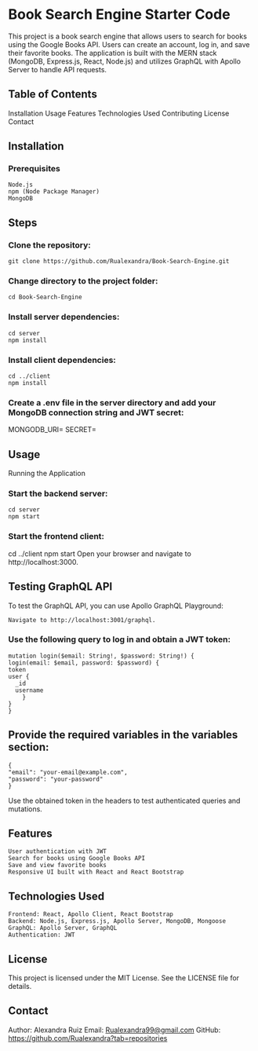 # Book Search Engine Starter Code
This project is a book search engine that allows users to search for books using the Google Books API. Users can create an account, log in, and save their favorite books. The application is built with the MERN stack (MongoDB, Express.js, React, Node.js) and utilizes GraphQL with Apollo Server to handle API requests.

## Table of Contents
Installation
Usage
Features
Technologies Used
Contributing
License
Contact

## Installation
### Prerequisites
    Node.js
    npm (Node Package Manager)
    MongoDB
## Steps
### Clone the repository:

    git clone https://github.com/Rualexandra/Book-Search-Engine.git
### Change directory to the project folder:

    cd Book-Search-Engine
### Install server dependencies:

    cd server
    npm install

### Install client dependencies:

    cd ../client
    npm install

### Create a .env file in the server directory and add your MongoDB connection string and JWT secret:


MONGODB_URI=<your-mongodb-connection-string>
SECRET=<your-jwt-secret>

## Usage
Running the Application
### Start the backend server:

    cd server
    npm start

### Start the frontend client:

cd ../client
npm start
Open your browser and navigate to http://localhost:3000.

## Testing GraphQL API
To test the GraphQL API, you can use Apollo GraphQL Playground:

    Navigate to http://localhost:3001/graphql.
### Use the following query to log in and obtain a JWT token:
    
    mutation login($email: String!, $password: String!) {
    login(email: $email, password: $password) {
    token
    user {
      _id
      username
        }
    }
    }
## Provide the required variables in the variables section:

    {
    "email": "your-email@example.com",
    "password": "your-password"
    }
Use the obtained token in the headers to test authenticated queries and mutations.
## Features
    User authentication with JWT
    Search for books using Google Books API
    Save and view favorite books
    Responsive UI built with React and React Bootstrap
## Technologies Used
    Frontend: React, Apollo Client, React Bootstrap
    Backend: Node.js, Express.js, Apollo Server, MongoDB, Mongoose
    GraphQL: Apollo Server, GraphQL
    Authentication: JWT


## License
This project is licensed under the MIT License. See the LICENSE file for details.

## Contact
Author: Alexandra Ruiz
Email: Rualexandra99@gmail.com
GitHub: https://github.com/Rualexandra?tab=repositories 

